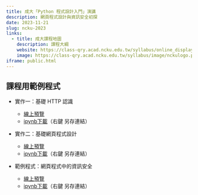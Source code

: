 ```yaml
---
title: 成大「Python 程式設計入門」演講
description: 網頁程式設計與資訊安全初探
date: 2023-11-21
slug: ncku-2023
links:
  - title: 成大課程地圖
    description: 課程大綱
    website: https://class-qry.acad.ncku.edu.tw/syllabus/online_display.php?syear=0112&sem=1&co_no=J010100&class_code=
    image: https://class-qry.acad.ncku.edu.tw/syllabus/image/nckulogo.png
iframe: public.html
---
```


## 課程用範例程式

- 實作一：基礎 HTTP 認識
  - [線上預覽](lab1_http.html)
  - [ipynb下載](lab1_http.ipynb)（右鍵 另存連結）

- 實作二：基礎網頁程式設計
  - [線上預覽](lab2_flask.html)
  - [ipynb下載](lab2_flask.ipynb)（右鍵 另存連結）

- 範例程式：網頁程式中的資訊安全
  - [線上預覽](python_rce.html)
  - [ipynb下載](python_rce.ipynb)（右鍵 另存連結）
